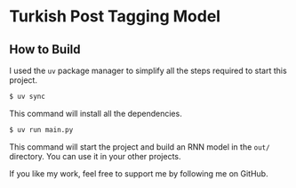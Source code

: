 # Turkish Post Tagging Model

## How to Build

I used the `uv` package manager to simplify all the steps required to start this project.

```sh
$ uv sync
```

This command will install all the dependencies.

```sh
$ uv run main.py
```

This command will start the project and build an RNN model in the `out/` directory. You can use it in your other projects.

If you like my work, feel free to support me by following me on GitHub.
